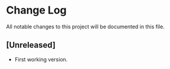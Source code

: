 # Change Log
All notable changes to this project will be documented in this file.

## [Unreleased]
- First working version.